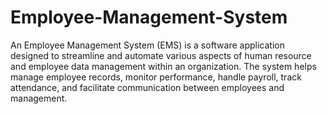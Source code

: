 # Employee-Management-System
An Employee Management System (EMS) is a software application designed to streamline and automate various aspects of human resource and employee data management within an organization. The system helps manage employee records, monitor performance, handle payroll, track attendance, and facilitate communication between employees and management.
